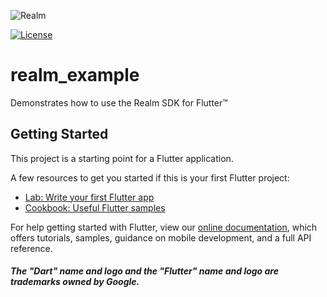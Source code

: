 ![Realm](https://github.com/realm/realm-dart/raw/master/logo.png)

[![License](https://img.shields.io/badge/License-Apache-blue.svg)](LICENSE)

# realm_example

Demonstrates how to use the Realm SDK for Flutter™

## Getting Started

This project is a starting point for a Flutter application.

A few resources to get you started if this is your first Flutter project:

- [Lab: Write your first Flutter app](https://flutter.dev/docs/get-started/codelab)
- [Cookbook: Useful Flutter samples](https://flutter.dev/docs/cookbook)

For help getting started with Flutter, view our
[online documentation](https://flutter.dev/docs), which offers tutorials,
samples, guidance on mobile development, and a full API reference.

##### The "Dart" name and logo and the "Flutter" name and logo are trademarks owned by Google.